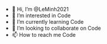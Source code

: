 - 👋 Hi, I’m @LeMinh2021
- 👀 I’m interested in Code
- 🌱 I’m currently learning Code
- 💞️ I’m looking to collaborate on Code
- 📫 How to reach me Code

<!---
LeMinh2021/LeMinh2021 is a ✨ special ✨ repository because its `README.md` (this file) appears on your GitHub profile.
You can click the Preview link to take a look at your changes.
--->
